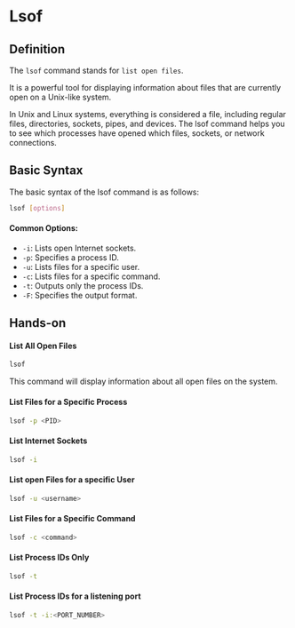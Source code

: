 # Lsof

## Definition
The `lsof` command stands for `list open files`.

It is a powerful tool for displaying information about files that are currently open on a Unix-like system. 

In Unix and Linux systems, everything is considered a file, including regular files, directories, sockets, pipes, and devices. The lsof command helps you to see which processes have opened which files, sockets, or network connections.

## Basic Syntax
The basic syntax of the lsof command is as follows:
```bash
lsof [options]
```
#### Common Options:

- `-i`: Lists open Internet sockets.
- `-p`: Specifies a process ID.
- `-u`: Lists files for a specific user.
- `-c`: Lists files for a specific command.
- `-t`: Outputs only the process IDs.
- `-F`: Specifies the output format.

## Hands-on

#### List All Open Files
```bash
lsof
```
This command will display information about all open files on the system.

#### List Files for a Specific Process
```bash
lsof -p <PID>
```

#### List Internet Sockets
```bash
lsof -i
```

#### List open Files for a specific User
```bash
lsof -u <username>
```

#### List Files for a Specific Command
```bash
lsof -c <command>
```

#### List Process IDs Only
```bash
lsof -t
```

#### List Process IDs for a listening port
```bash
lsof -t -i:<PORT_NUMBER>
```